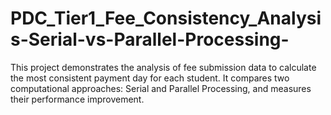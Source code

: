 # PDC_Tier1_Fee_Consistency_Analysis-Serial-vs-Parallel-Processing-
This project demonstrates the analysis of fee submission data to calculate the most consistent payment day for each student. It compares two computational approaches: Serial and Parallel Processing, and measures their performance improvement.
